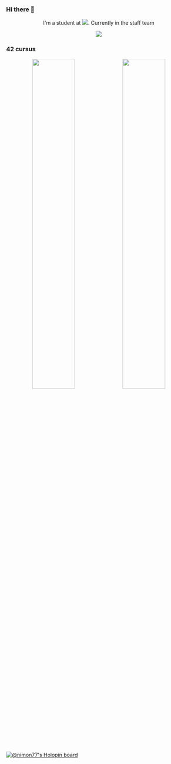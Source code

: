 ### Hi there 👋

<div align="center">
  <p>I'm a student at <img src="https://img.shields.io/badge/Paris-FFFFFF?style=plastic&logo=42&logoColor=000000" \>. Currently in the staff team</p>
  <img src="https://github-readme-stats.vercel.app/api/top-langs/?username=nimon77&layout=compact&title_color=fff&icon_color=79ff97&text_color=9f9f9f&bg_color=151515" />
</div>

### 42 cursus

<div align="center">
  <img width="48%" src="https://badge42.vercel.app/api/v2/stats/cl1760y9m000609l6a99op4na?cursusId=21&coalitionId=46" />
  <img width="48%" src="https://badge42.vercel.app/api/v2/stats/cl1760y9m000609l6a99op4na?cursusId=9&coalitionId=11" />
</div>

[![@nimon77's Holopin board](https://holopin.me/nimon77)](https://holopin.io/@nimon77)
